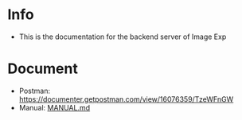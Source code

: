 # Info

* This is the documentation for the backend server of Image Exp

# Document

* Postman: https://documenter.getpostman.com/view/16076359/TzeWFnGW
* Manual: [MANUAL.md](MANUAL.md)
